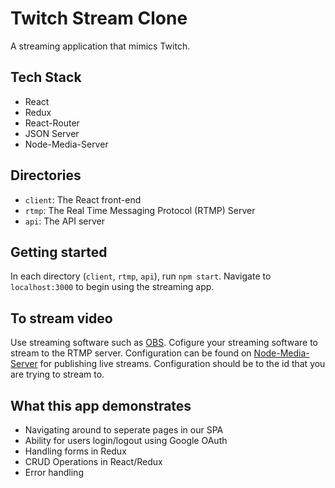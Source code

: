 # Twitch Stream Clone

A streaming application that mimics Twitch.

## Tech Stack

- React
- Redux
- React-Router
- JSON Server
- Node-Media-Server

## Directories

- `client`: The React front-end
- `rtmp`: The Real Time Messaging Protocol (RTMP) Server
- `api`: The API server

## Getting started

In each directory (`client`, `rtmp`, `api`), run `npm start`. Navigate to `localhost:3000` to begin using the streaming app.

## To stream video

Use streaming software such as [OBS](https://obsproject.com/welcome). Cofigure your streaming software to stream to the RTMP server. Configuration can be found on [Node-Media-Server](https://github.com/illuspas/Node-Media-Server) for publishing live streams. Configuration should be to the id that you are trying to stream to.

## What this app demonstrates

- Navigating around to seperate pages in our SPA
- Ability for users login/logout using Google OAuth
- Handling forms in Redux
- CRUD Operations in React/Redux
- Error handling
